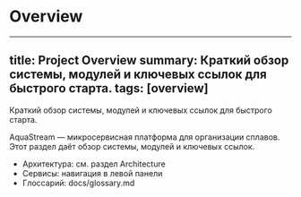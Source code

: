 # Overview

---
title: Project Overview
summary: Краткий обзор системы, модулей и ключевых ссылок для быстрого старта.
tags: [overview]
---

Краткий обзор системы, модулей и ключевых ссылок для быстрого старта.

AquaStream — микросервисная платформа для организации сплавов. Этот раздел даёт обзор системы, модулей и ключевых ссылок.

- Архитектура: см. раздел Architecture
- Сервисы: навигация в левой панели
- Глоссарий: docs/glossary.md
